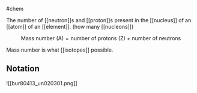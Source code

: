 #chem 

The number of [[neutron]]s and [[proton]]s present in the [[nucleus]] of an [[atom]] of an [[element]]. (how many [[nucleons]])

$$\text{Mass number (A)}=\text{number of protons (Z) + number of neutrons}$$

Mass number is what [[isotopes]] possible.

## Notation

![[bur80413_un020301.png]]
